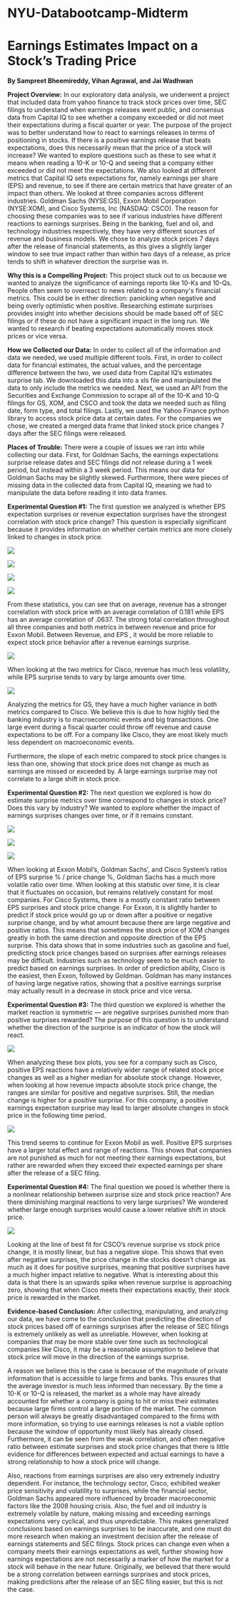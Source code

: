 # NYU-Databootcamp-Midterm
# Earnings Estimates Impact on a Stock’s Trading Price
**By Sampreet Bheemireddy, Vihan Agrawal, and Jai Wadhwan**

**Project Overview:** In our exploratory data analysis, we underwent a project that included data from yahoo finance to track stock prices over time, SEC filings to understand when earnings releases went public, and consensus data from Capital IQ to see whether a company exceeded or did not meet their expectations during a fiscal quarter or year. The purpose of the project was to better understand how to react to earnings releases in terms of positioning in stocks. If there is a positive earnings release that beats expectations, does this necessarily mean that the price of a stock will increase? We wanted to explore questions such as these to see what it means when reading a 10-K or 10-Q and seeing that a company either exceeded or did not meet the expectations. We also looked at different metrics that Capital IQ sets expectations for, namely earnings per share (EPS) and revenue, to see if there are certain metrics that have greater of an impact than others. We looked at three companies across different industries. Goldman Sachs (NYSE:GS), Exxon Mobil Corporation (NYSE:XOM), and Cisco Systems, Inc (NASDAQ: CSCO). The reason for choosing these companies was to see if various industries have different reactions to earnings surprises. Being in the banking, fuel and oil, and technology industries respectively, they have very different sources of revenue and business models. We chose to analyze stock prices 7 days after the release of financial statements, as this gives a slightly larger window to see true impact rather than within two days of a release, as price tends to shift in whatever direction the surprise was in. 

**Why this is a Compelling Project:** This project stuck out to us because we wanted to analyze the significance of earnings reports like 10-Ks and 10-Qs. People often seem to overreact to news related to a company's financial metrics. This could be in either direction: panicking when negative and being overly optimistic when positive. Researching estimate surprises provides insight into whether decisions should be made based off of SEC filings or if these do not have a significant impact in the long run. We wanted to research if beating expectations automatically moves stock prices or vice versa.

**How we Collected our Data:** In order to collect all of the information and data we needed, we used multiple different tools. First, in order to collect data for financial estimates, the actual values, and the percentage difference between the two, we used data from Capital IQ’s estimates surprise tab. We downloaded this data into a xls file and manipulated the data to only include the metrics we needed. Next, we used an API from the Securities and Exchange Commission to scrape all of the 10-K and 10-Q filings for GS, XOM, and CSCO and took the data we needed such as filing date, form type, and total filings. Lastly, we used the Yahoo Finance python library to access stock price data at certain dates. For the companies we chose, we created a merged data frame that linked stock price changes 7 days after the SEC filings were released. 

**Places of Trouble:** There were a couple of issues we ran into while collecting our data. First, for Goldman Sachs, the earnings expectations surprise release dates and SEC filings did not release during a 1 week period, but instead within a 3 week period. This means our data for Goldman Sachs may be slightly skewed. Furthermore, there were pieces of missing data in the collected data from Capital IQ, meaning we had to manipulate the data before reading it into data frames.

**Experimental Question #1:** The first question we analyzed is whether EPS expectation surprises or revenue expectation surprises have the strongest correlation with stock price change? This question is especially significant because it provides information on whether certain metrics are more closely linked to changes in stock price.

![](../images/chart1.png)

![](images/chart2.png)

![](images/chart3.png)

![](images/chart4.png)

From these statistics, you can see that on average, revenue has a stronger correlation with stock price with an average correlation of 0.181 while EPS has an average correlation of .0637. The strong total correlation throughout all three companies and both metrics in between revenue and price for Exxon Mobil. Between Revenue, and EPS , it would be more reliable to expect stock price behavior after a revenue earnings surprise.

![](images/chart5.png)

When looking at the two metrics for Cisco, revenue has much less volatility, while EPS surprise tends to vary by large amounts over time. 

![](images/chart6.png)


Analyzing the metrics for GS, they have a much higher variance in both metrics compared to Cisco. We believe this is due to how highly tied the banking industry is to macroeconomic events and big transactions. One large event during a fiscal quarter could throw off revenue and cause expectations to be off. For a company like Cisco, they are most likely much less dependent on macroeconomic events.

Furthermore, the slope of each metric compared to stock price changes is less than one, showing that stock price does not change as much as earnings are missed or exceeded by. A large earnings surprise may not correlate to a large shift in stock price.


**Experimental Question #2:** The next question we explored is how do estimate surprise metrics over time correspond to changes in stock price? Does this vary by industry? We wanted to explore whether the impact of earnings surprises changes over time, or if it remains constant. 


![](images/chart7.png)

![](images/chart8.png)

![](images/chart9.png)


When looking at Exxon Mobil’s, Goldman Sachs’, and Cisco System’s ratios of EPS surprise % / price change %, Goldman Sachs has a much more volatile ratio over time. When looking at this statistic over time, it is clear that it fluctuates on occasion, but remains relatively constant for most companies. For Cisco Systems, there is a mostly constant ratio between EPS surprises and stock price change. For Exxon, it is slightly harder to predict if stock price would go up or down after a positive or negative surprise change, and by what amount because there are large negative and positive ratios. This means that sometimes the stock price of XOM changes greatly in both the same direction and opposite direction of the EPS surprise. This data shows that in some industries such as gasoline and fuel, predicting stock price changes based on surprises after earnings releases may be difficult. Industries such as technology seem to be much easier to predict based on earnings surprises. In order of prediction ability, Cisco is the easiest, then Exxon, followed by Goldman. Goldman has many instances of having large negative ratios, showing that a positive earnings surprise may actually result in a decrease in stock price and vice versa.

**Experimental Question #3:** The third question we explored is whether the market reaction is symmetric — are negative surprises punished more than positive surprises rewarded? The purpose of this question is to understand whether the direction of the surprise is an indicator of how the stock will react. 

![](images/chart10.png)


When analyzing these box plots, you see for a company such as Cisco, positive EPS reactions have a relatively wider range of related stock price changes as well as a higher median for absolute stock change. However, when looking at how revenue impacts absolute stock price change, the ranges are similar for positive and negative surprises. Still, the median change is higher for a positive surprise. For this company, a positive earnings expectation surprise may lead to larger absolute changes in stock price in the following time period. 

![](images/chart11.png)

This trend seems to continue for Exxon Mobil as well. Positive EPS surprises have a larger total effect and range of reactions. This shows that companies are not punished as much for not meeting their earnings expectations, but rather are rewarded when they exceed their expected earnings per share after the release of a SEC filing. 

**Experimental Question #4:** The final question we posed is whether there is a nonlinear relationship between surprise size and stock price reaction? Are there diminishing marginal reactions to very large surprises? We wondered whether large enough surprises would cause a lower relative shift in stock price. 

![](images/chart12.png)


Looking at the line of best fit for CSCO’s  revenue surprise vs stock price change, it is mostly linear, but has a negative slope. This shows that even after negative surprises, the price change in the stocks doesn’t change as much as it does for positive surprises, meaning that positive surprises have a much higher impact relative to negative. What is interesting about this data is that there is an upwards spike when revenue surprise is approaching zero, showing that when Cisco meets their expectations exactly, their stock price is rewarded in the market.



**Evidence-based Conclusion:** After collecting, manipulating, and analyzing our data, we have come to the conclusion that predicting the direction of stock prices based off of earnings surprises after the release of SEC filings is extremely unlikely as well as unreliable. However, when looking at companies that may be more stable over time such as technological companies like Cisco, it may be a reasonable assumption to believe that stock price will move in the direction of the earnings surprise.

 A reason we believe this is the case is because of the magnitude of private information that is accessible to large firms and banks. This ensures that the average investor is much less informed than necessary. By the time a 10-K or 10-Q is released, the market as a whole may have already accounted for whether a company is going to hit or miss their estimates because large firms control a large portion of the market. The common person will always be greatly disadvantaged compared to the firms with more information, so trying to use earnings releases is not a viable option because the window of opportunity most likely has already closed. Furthermore, it can be seen from the weak correlation, and often negative ratio between estimate surprises and stock price changes that there is little evidence for differences between expected and actual earnings to have a strong relationship to how a stock price will change. 

Also, reactions from earnings surprises are also very extremely industry dependent. For instance, the technology sector, Cisco, exhibited weaker price sensitivity and volatility to surprises, while the financial sector, Goldman Sachs appeared more influenced by broader macroeconomic factors like the 2008 housing crisis. Also, the fuel and oil industry is extremely volatile by nature, making missing and exceeding earnings expectations very cyclical, and thus unpredictable. This makes generalized conclusions based on earnings surprises to be inaccurate, and one must do more research when making an investment decision after the release of earnings statements and SEC filings. Stock prices can change even when a company meets their earnings expectations as well, further showing how earnings expectations are not necessarily a marker of how the market for a stock will behave in the near future. Originally, we believed that there would be a strong correlation between earnings surprises and stock prices, making predictions after the release of an SEC filing easier, but this is not the case.
